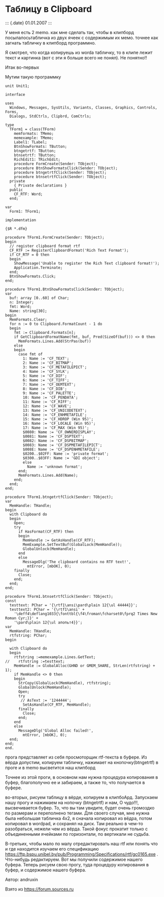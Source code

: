 Таблицу в Clipboard
===================

::: {.date}
01.01.2007
:::

У меня есть 2 memo. как мне сделать так, чтобы в клипборд
посылалосьтабличка из двух ячеек с содержимым их мемо. точнее как
загнать табличку в клипборд программно.

Я смотрел, что когда копируешь из wordа табличку, то в клипе лежит текст
и картинка (вот с эти я больше всего не понял). Не понятно!!

Итак во-первых

Мутим такую программку

    unit Unit1;
     
    interface
     
    uses
      Windows, Messages, SysUtils, Variants, Classes, Graphics, Controls, Forms,
      Dialogs, StdCtrls, Clipbrd, ComCtrls;
     
    type
      TForm1 = class(TForm)
        memformats: TMemo;
        memexample: TMemo;
        Label1: TLabel;
        BtnShowFormats: TButton;
        btngetrtf: TButton;
        btnsetrtf: TButton;
        RichEdit1: TRichEdit;
        procedure FormCreate(Sender: TObject);
        procedure BtnShowFormatsClick(Sender: TObject);
        procedure btngetrtfClick(Sender: TObject);
        procedure btnsetrtfClick(Sender: TObject);
      private
        { Private declarations }
      public
        CF_RTF: Word;
      end;
     
    var
      Form1: TForm1;
     
    implementation
     
    {$R *.dfm}
     
    procedure TForm1.FormCreate(Sender: TObject);
    begin  
      // register clipboard format rtf  
      CF_RTF := RegisterClipboardFormat('Rich Text Format');  
      if CF_RTF = 0 then  
      begin  
        ShowMessage('Unable to register the Rich Text clipboard format!');  
        Application.Terminate;  
      end;
      BtnShowFormats.Click;
    end;
     
    procedure TForm1.BtnShowFormatsClick(Sender: TObject);
    var  
      buf: array [0..60] of Char;  
      n: Integer;  
      fmt: Word;  
      Name: string[30];  
    begin  
      MemFormats.Clear;  
      for n := 0 to Clipboard.FormatCount - 1 do
      begin  
        fmt := Clipboard.Formats[n];
        if GetClipboardFormatName(fmt, buf, Pred(SizeOf(buf))) <> 0 then  
          MemFormats.Lines.Add(StrPas(buf))  
        else  
        begin  
          case fmt of  
            1: Name := 'CF_TEXT';  
            2: Name := 'CF_BITMAP';  
            3: Name := 'CF_METAFILEPICT';  
            4: Name := 'CF_SYLK';  
            5: Name := 'CF_DIF';  
            6: Name := 'CF_TIFF';  
            7: Name := 'CF_OEMTEXT';  
            8: Name := 'CF_DIB';  
            9: Name := 'CF_PALETTE';  
            10: Name := 'CF_PENDATA';  
            11: Name := 'CF_RIFF';  
            12: Name := 'CF_WAVE';  
            13: Name := 'CF_UNICODETEXT';  
            14: Name := 'CF_ENHMETAFILE';  
            15: Name := 'CF_HDROP (Win 95)';  
            16: Name := 'CF_LOCALE (Win 95)';  
            17: Name := 'CF_MAX (Win 95)';  
            $0080: Name := 'CF_OWNERDISPLAY';  
            $0081: Name := 'CF_DSPTEXT';  
            $0082: Name := 'CF_DSPBITMAP';  
            $0083: Name := 'CF_DSPMETAFILEPICT';  
            $008E: Name := 'CF_DSPENHMETAFILE';  
            $0200..$02FF: Name := 'private format';  
            $0300..$03FF: Name := 'GDI object';  
            else  
              Name := 'unknown format';  
          end;  
          MemFormats.Lines.Add(Name);  
        end;
      end;  
    end;
     
    procedure TForm1.btngetrtfClick(Sender: TObject);
    var  
      MemHandle: THandle;  
    begin  
      with Clipboard do  
      begin  
        Open;  
        try  
          if HasFormat(CF_RTF) then  
          begin  
            MemHandle := GetAsHandle(CF_RTF);
            MemExample.SetTextBuf(GlobalLock(MemHandle));
            GlobalUnlock(MemHandle);  
          end  
          else  
            MessageDlg('The clipboard contains no RTF text!',  
              mtError, [mbOK], 0);  
        finally  
          Close;  
        end;
      end;  
    end;
     
    procedure TForm1.btnsetrtfClick(Sender: TObject);
    const  
      testtext: PChar = '{\rtf1\ansi\pard\plain 12{\ul 44444}}';  
      testtext2: PChar = '{\rtf1\ansi' +  
        '\deff4\deflang1033{\fonttbl{\f4\froman\fcharset0\fprq2 Times New Roman Cyr;}}' +  
        '\pard\plain 12{\ul апопьт4}}';
    var
      MemHandle: THandle;
      rtfstring: PChar;
    begin
     
      with Clipboard do
      begin
        rtfstring :=memexample.Lines.GetText;
    //    rtfstring :=testtext;
        MemHandle := GlobalAlloc(GHND or GMEM_SHARE, StrLen(rtfstring) + 1);  
        if MemHandle <> 0 then  
        begin  
          StrCopy(GlobalLock(MemHandle), rtfstring);
          GlobalUnlock(MemHandle);
          Open;  
          try  
           // AsText := '1244444';
            SetAsHandle(CF_RTF, MemHandle);
          finally  
            Close;  
          end;  
        end  
        else  
          MessageDlg('Global Alloc failed!',
            mtError, [mbOK], 0);  
      end;
    end;
    end.

прога представляет из себя просмоторщик rtf-текста в буфере. Из вёрда
допустим, копируем табличку, нажимает на кнопочку(btngetrtf) в проге и в
memo высветится наш клипборд

Точнее из этой проги, в основном нам нужна процедура копирования в
буфер, благополучно ее и забираем, а также то, что получается в буфере.

во-вторых, рисуем таблицу в вёрде, копируем в клипбоАрд. Запускаем нашу
прогу и нажимаем на нопочку (btngetrtf) и нам, О чудо!!!, высвечивается
буфер. То, что вы там увидите, будет очень громоздко по размерам и
переполнено тегами. Для своего случая, мне нужна была небольшая табличка
4х2, я сначала копировал из вёдра, потом копировал в wordpad, и сохранял
на диск. Там реально в чем-то разобраться, нежели чем из вёрда. Такой
фокус прокатит только с объединенными ячейками по горизонтали, по
вертикали не судьба.

В-третьих, чтобы мало по малу отредактировать наш rtf или понять что и
где находится изучаем его спецификацию
<https://ftp.bspu.unibel.by/pub/Programming/Specifications/rtf/gc0165.exe>
. Что-нибудь редактируем. Вот мы получили содержимое нашего буфера.
Теперь рисуем свою прогу, туда процедуру копирования в буфер, и
содержимое нашего буфера.

Автор: andruxin

Взято из <https://forum.sources.ru>

